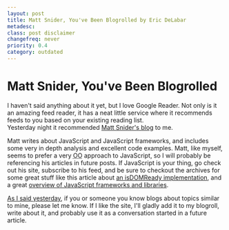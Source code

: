 ```yaml
---
layout: post
title: Matt Snider, You've Been Blogrolled by Eric DeLabar
metadesc: 
class: post disclaimer
changefreq: never
priority: 0.4
category: outdated
---
```

# Matt Snider, You've Been Blogrolled

I haven't said anything about it yet, but I love Google Reader.  Not only is it an amazing feed reader, 
it has a neat little service where it recommends feeds to you based on your existing reading list.  
Yesterday night it recommended [Matt Snider's blog](http://mattsnider.com/) to me.

Matt writes about JavaScript and JavaScript frameworks, and includes some very in depth analysis and 
excellent code examples.  Matt, like myself, seems to prefer a very <abbr title="Object Oriented">OO</abbr> 
approach to JavaScript, so I will probably be referencing his articles in future posts.  If JavaScript 
is your thing, go check out his site, subscribe to his feed, and be sure to checkout the archives for 
some great stuff like this article about [an isDOMReady implementation](http://mattsnider.com/languages/javascript/simple-deferred-dom-access/), 
and a great [overview of JavaScript frameworks and libraries](http://mattsnider.com/javascript-libraries/).

[As I said yesterday](/2008/04/on-feeling-lonely.html), if you or someone you know blogs 
about topics similar to mine, please let me know.  If I like the site, I'll gladly add it to my blogroll, 
write about it, and probably use it as a conversation started in a future article.
